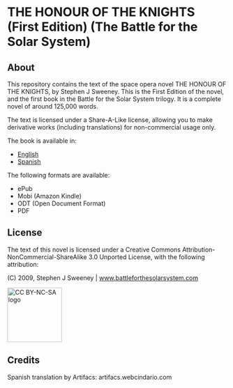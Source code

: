 # THE HONOUR OF THE KNIGHTS (First Edition) (The Battle for the Solar System)

## About

This repository contains the text of the space opera novel THE HONOUR OF THE KNIGHTS, by Stephen J Sweeney. This is the First Edition of the novel, and the first book in the Battle for the Solar System trilogy. It is a complete novel of around 125,000 words.

The text is licensed under a Share-A-Like license, allowing you to make derivative works (including translations) for non-commercial usage only.

The book is available in:

* [English](en)
* [Spanish](es)

The following formats are available:

* ePub
* Mobi (Amazon Kindle)
* ODT (Open Document Format)
* PDF

## License

The text of this novel is licensed under a Creative Commons Attribution-NonCommercial-ShareAlike 3.0 Unported License, with the following attribution:

(C) 2009, Stephen J Sweeney | www.battleforthesolarsystem.com

<img src="gfx/by-nc-sa.png?raw=true" alt="CC BY-NC-SA logo" width="125">


## Credits

Spanish translation by Artifacs: artifacs.webcindario.com
